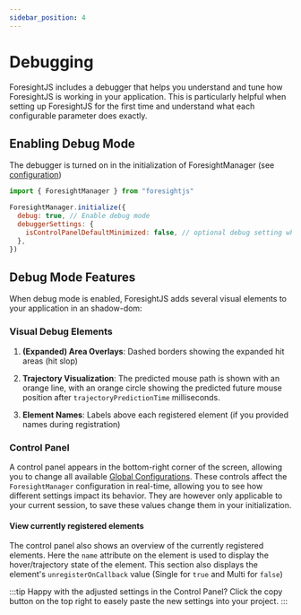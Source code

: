 ```yaml
---
sidebar_position: 4
---
```


# Debugging

ForesightJS includes a debugger that helps you understand and tune how ForesightJS is working in your application. This is particularly helpful when setting up ForesightJS for the first time and understand what each configurable parameter does exactly.

## Enabling Debug Mode

The debugger is turned on in the initialization of ForesightManager (see [configuration](/docs/next/config))

```javascript
import { ForesightManager } from "foresightjs"

ForesightManager.initialize({
  debug: true, // Enable debug mode
  debuggerSettings: {
    isControlPanelDefaultMinimized: false, // optional debug setting which allows you to minimize the control panel on default
  },
})
```

## Debug Mode Features

When debug mode is enabled, ForesightJS adds several visual elements to your application in an shadow-dom:

### Visual Debug Elements

1. **(Expanded) Area Overlays**: Dashed borders showing the expanded hit areas (hit slop)

2. **Trajectory Visualization**: The predicted mouse path is shown with an orange line, with an orange circle showing the predicted future mouse position after `trajectoryPredictionTime` milliseconds.

3. **Element Names**: Labels above each registered element (if you provided names during registration)

### Control Panel

A control panel appears in the bottom-right corner of the screen, allowing you to change all available [Global Configurations](/docs/next/config#global-configuration). These controls affect the `ForesightManager` configuration in real-time, allowing you to see how different settings impact its behavior. They are however only applicable to your current session, to save these values change them in your initialization.

#### View currently registered elements

The control panel also shows an overview of the currently registered elements. Here the `name` attribute on the element is used to display the hover/trajectory state of the element. This section also displays the element's `unregisterOnCallback` value (Single for `true` and Multi for `false`)

:::tip
Happy with the adjusted settings in the Control Panel? Click the copy button on the top right to easely paste the new settings into your project.
:::
